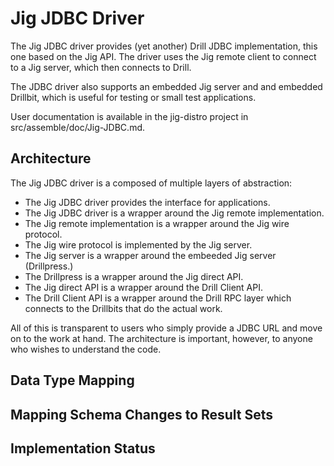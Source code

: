 # Jig JDBC Driver

The Jig JDBC driver provides (yet another) Drill JDBC implementation, this one based on the
Jig API. The driver uses the Jig remote client to connect to a Jig server, which then
connects to Drill.

The JDBC driver also supports an embedded Jig server and and embedded Drillbit, which is
useful for testing or small test applications.

User documentation is available in the jig-distro project in src/assemble/doc/Jig-JDBC.md.

## Architecture

The Jig JDBC driver is a composed of multiple layers of abstraction:

* The Jig JDBC driver provides the interface for applications.
* The Jig JDBC driver is a wrapper around the Jig remote implementation.
* The Jig remote implementation is a wrapper around the Jig wire protocol.
* The Jig wire protocol is implemented by the Jig server.
* The Jig server is a wrapper around the embeeded Jig server (Drillpress.)
* The Drillpress is a wrapper around the Jig direct API.
* The Jig direct API is a wrapper around the Drill Client API.
* The Drill Client API is a wrapper around the Drill RPC layer which connects to
the Drillbits that do the actual work.

All of this is transparent to users who simply provide a JDBC URL and move on to
the work at hand. The architecture is important, however, to anyone who wishes to
understand the code.

## Data Type Mapping

## Mapping Schema Changes to Result Sets

## Implementation Status
